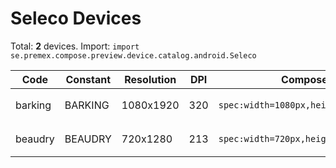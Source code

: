 # Seleco Devices

Total: **2** devices. Import: `import se.premex.compose.preview.device.catalog.android.Seleco`

| Code | Constant | Resolution | DPI | Compose Spec | Preview Usage |
|------|----------|------------|-----|-------------|---------------|
| barking | BARKING | 1080x1920 | 320 | `spec:width=1080px,height=1920px,dpi=320` | `@Preview(device = Seleco.BARKING)` |
| beaudry | BEAUDRY | 720x1280 | 213 | `spec:width=720px,height=1280px,dpi=213` | `@Preview(device = Seleco.BEAUDRY)` |

<!-- Generated automatically. Do not edit manually. -->
